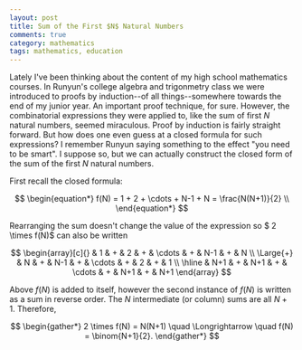 ```yaml
---
layout: post
title: Sum of the First $N$ Natural Numbers 
comments: true
category: mathematics 
tags: mathematics, education
---
```


Lately I've been thinking about the content of my high school mathematics courses. In Runyun's college algebra and trigonmetry class we were introduced to proofs by induction--of all things--somewhere towards the end of my junior year. An important proof technique, for sure. However, the combinatorial expressions they were applied to, like the sum of first $N$ natural numbers, seemed miraculous. Proof by induction is fairly straight forward. But how does one even guess at a closed formula for such expressions? I remember Runyun saying something to the effect "you need to be smart". I suppose so, but we can actually construct the closed form of the sum of the first $N$ natural numbers.

First recall the closed formula:

$$
\begin{equation*}
    f(N) = 1 + 2 + \cdots + N-1 + N = \frac{N(N+1)}{2} \\
\end{equation*}
$$

Rearranging the sum doesn't change the value of the expression so $ 2 \times f(N)$ can also
be written

$$
\begin{array}[c]{}
             &  1  & + & 2  & + & \cdots & + & N-1 & + & N \\
   \Large{+} &  N & + & N-1 & + & \cdots & + & 2   & + & 1 \\
   \hline
             &  N+1 & + & N+1  & + & \cdots & + & N+1 & + & N+1
\end{array}
$$

Above $f(N)$ is added to itself, however the second instance of $f(N)$ is written as a sum in reverse 
order. The $N$ intermediate (or column) sums are all $N+1$. Therefore, 

$$
\begin{gather*}
	2 \times f(N) = N(N+1) \quad \Longrightarrow \quad f(N) = \binom{N+1}{2}.
\end{gather*}
$$

